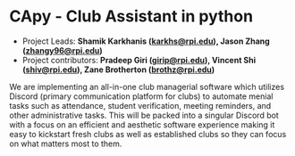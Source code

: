 # CApy - Club Assistant in python

+ Project Leads: **Shamik Karkhanis (karkhs@rpi.edu), Jason Zhang (zhangy96@rpi.edu)**
+ Project contributors: **Pradeep Giri (girip@rpi.edu), Vincent Shi (shiv@rpi.edu), Zane Brotherton (brothz@rpi.edu)**

We are implementing an all-in-one club managerial software which utilizes Discord (primary communication platform for clubs) to automate menial tasks such as attendance, student verification, meeting reminders, and other administrative tasks. This will be packed into a singular Discord bot with a focus on an efficient and aesthetic software experience making it easy to kickstart fresh clubs as well as established clubs so they can focus on what matters most to them. 
